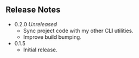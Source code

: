 ## Release Notes ##

- 0.2.0 *Unreleased*
    - Sync project code with my other CLI utilities.
    - Improve build bumping.
- 0.1.5
    - Initial release.
